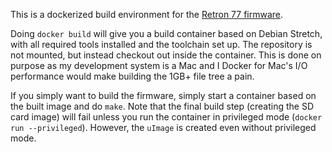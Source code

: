 This is a dockerized build environment for the
[Retron 77 firmware](https://github.com/DirtyHairy/r77-firmware-ng).

Doing `docker build` will give you a build container based on Debian Stretch,
with all required tools installed and the toolchain set up. The repository
is not mounted, but instead checkout out inside the container. This is done
on purpose as my development system is a Mac and I Docker for Mac's I/O
performance would make building the 1GB+ file tree a pain.

If you simply want to build the firmware, simply start a container based
on the built image and do `make`. Note that the final build step (creating
the SD card image) will fail unless you run the container in privileged mode
(`docker run --privileged`). However, the `uImage` is created even without
privileged mode.
